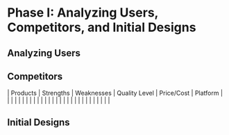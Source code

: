 # Phase I: Analyzing Users, Competitors, and Initial Designs

## Analyzing Users

## Competitors
| Products | Strengths | Weaknesses | Quality Level | Price/Cost | Platform |
| | | | | | |
| | | | | | |
| | | | | | |
| | | | | | |

## Initial Designs
